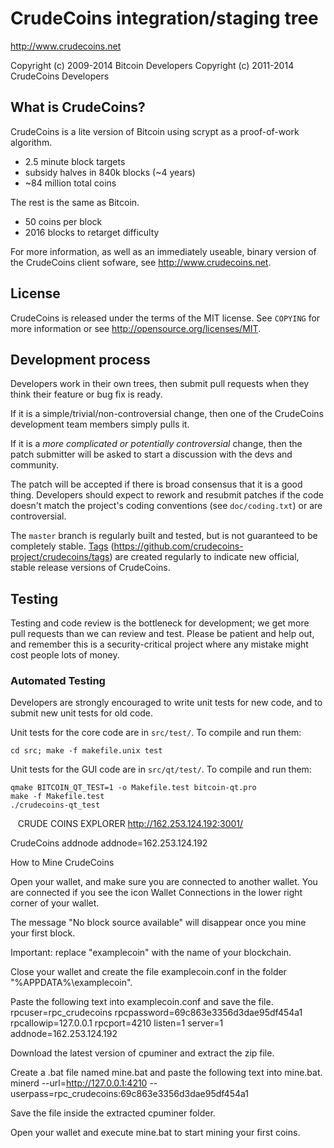 CrudeCoins integration/staging tree
================================

http://www.crudecoins.net

Copyright (c) 2009-2014 Bitcoin Developers
Copyright (c) 2011-2014 CrudeCoins Developers

What is CrudeCoins?
----------------

CrudeCoins is a lite version of Bitcoin using scrypt as a proof-of-work algorithm.
 - 2.5 minute block targets
 - subsidy halves in 840k blocks (~4 years)
 - ~84 million total coins

The rest is the same as Bitcoin.
 - 50 coins per block
 - 2016 blocks to retarget difficulty

For more information, as well as an immediately useable, binary version of
the CrudeCoins client sofware, see http://www.crudecoins.net.

License
-------

CrudeCoins is released under the terms of the MIT license. See `COPYING` for more
information or see http://opensource.org/licenses/MIT.

Development process
-------------------

Developers work in their own trees, then submit pull requests when they think
their feature or bug fix is ready.

If it is a simple/trivial/non-controversial change, then one of the CrudeCoins
development team members simply pulls it.

If it is a *more complicated or potentially controversial* change, then the patch
submitter will be asked to start a discussion with the devs and community.

The patch will be accepted if there is broad consensus that it is a good thing.
Developers should expect to rework and resubmit patches if the code doesn't
match the project's coding conventions (see `doc/coding.txt`) or are
controversial.

The `master` branch is regularly built and tested, but is not guaranteed to be
completely stable. [Tags](https://github.com/CrudeCoins/Source-Code) (https://github.com/crudecoins-project/crudecoins/tags) are created
regularly to indicate new official, stable release versions of CrudeCoins.

Testing
-------

Testing and code review is the bottleneck for development; we get more pull
requests than we can review and test. Please be patient and help out, and
remember this is a security-critical project where any mistake might cost people
lots of money.

### Automated Testing

Developers are strongly encouraged to write unit tests for new code, and to
submit new unit tests for old code.

Unit tests for the core code are in `src/test/`. To compile and run them:

    cd src; make -f makefile.unix test

Unit tests for the GUI code are in `src/qt/test/`. To compile and run them:

    qmake BITCOIN_QT_TEST=1 -o Makefile.test bitcoin-qt.pro
    make -f Makefile.test
    ./crudecoins-qt_test
    
    CRUDE COINS EXPLORER
http://162.253.124.192:3001/

CrudeCoins addnode
addnode=162.253.124.192

How to Mine CrudeCoins

Open your wallet, and make sure you are connected to another wallet. 
 You are connected if you see the icon Wallet Connections in the lower right corner of your wallet.

The message "No block source available" will disappear once you mine your first block.

Important: replace "examplecoin" with the name of your blockchain.

Close your wallet and create the file examplecoin.conf in the folder "%APPDATA%\examplecoin\".

Paste the following text into examplecoin.conf and save the file.
rpcuser=rpc_crudecoins
rpcpassword=69c863e3356d3dae95df454a1
rpcallowip=127.0.0.1
rpcport=4210
listen=1
server=1
addnode=162.253.124.192

Download the latest version of cpuminer and extract the zip file.

Create a .bat file named mine.bat and paste the following text into mine.bat.
minerd --url=http://127.0.0.1:4210 --userpass=rpc_crudecoins:69c863e3356d3dae95df454a1

Save the file inside the extracted cpuminer folder.

Open your wallet and execute mine.bat to start mining your first coins.
    

